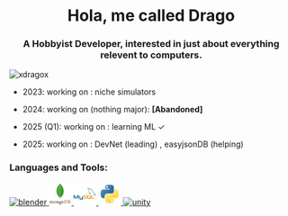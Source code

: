 <h1 align="center">Hola, me called Drago</h1>
<h3 align="center">A Hobbyist Developer, interested in just about everything relevent to computers.</h3>

<p align="left"> <img src="https://komarev.com/ghpvc/?username=xdragox&label=Profile%20views&color=0e75b6&style=flat" alt="xdragox" /> </p>

- 2023: working on : niche simulators

- 2024: working on (nothing major): **[Abandoned]**

- 2025 (Q1): working on : learning ML ✓

- 2025: working on : DevNet (leading) , easyjsonDB (helping)



<p align="left">
</p>

<h3 align="left">Languages and Tools:</h3>
<p align="left"> <a href="https://www.blender.org/" target="_blank" rel="noreferrer"> <img src="https://download.blender.org/branding/community/blender_community_badge_white.svg" alt="blender" width="40" height="40"/> </a> <a href="https://www.mongodb.com/" target="_blank" rel="noreferrer"> <img src="https://raw.githubusercontent.com/devicons/devicon/master/icons/mongodb/mongodb-original-wordmark.svg" alt="mongodb" width="40" height="40"/> </a> <a href="https://www.mysql.com/" target="_blank" rel="noreferrer"> <img src="https://raw.githubusercontent.com/devicons/devicon/master/icons/mysql/mysql-original-wordmark.svg" alt="mysql" width="40" height="40"/> </a> <a href="https://www.python.org" target="_blank" rel="noreferrer"> <img src="https://raw.githubusercontent.com/devicons/devicon/master/icons/python/python-original.svg" alt="python" width="40" height="40"/> </a> <a href="https://unity.com/" target="_blank" rel="noreferrer"> <img src="https://www.vectorlogo.zone/logos/unity3d/unity3d-icon.svg" alt="unity" width="40" height="40"/> </a> </p>

